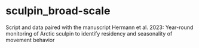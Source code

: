 # sculpin_broad-scale
Script and data paired with the manuscript Hermann et al. 2023: Year-round monitoring of Arctic sculpin to identify residency and seasonality of movement behavior
